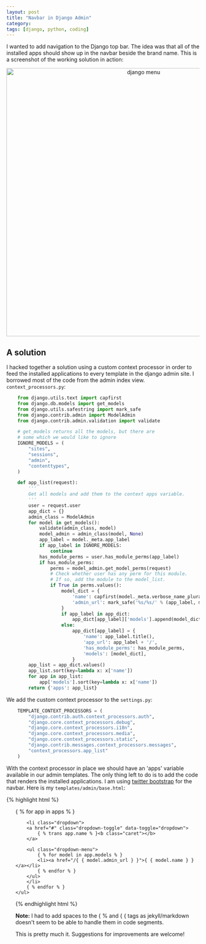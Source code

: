 ```yaml
---
layout: post
title: "Navbar in Django Admin"
category: 
tags: [django, python, coding]
---
```



I wanted to add navigation to the Django top bar. The idea was that all of the installed apps should show up in the navbar beside the brand name. This is a screenshot of the working solution in action:

<a href="/assets/pics/django-menu.png" style="text-align:center;"><img class="" src="/assets/pics/django-menu.png"  width="700" alt="django menu" /></a>

A solution
----------

I hacked together a solution using a custom context processor in order to feed the installed applications to every template in the django admin site. I borrowed most of the code from the admin index view. `context_processors.py`:

```python 
    from django.utils.text import capfirst
    from django.db.models import get_models
    from django.utils.safestring import mark_safe
    from django.contrib.admin import ModelAdmin
    from django.contrib.admin.validation import validate

    # get_models returns all the models, but there are 
    # some which we would like to ignore
    IGNORE_MODELS = (
        "sites",
        "sessions",
        "admin",
        "contenttypes",
    )

    def app_list(request):
        '''
        Get all models and add them to the context apps variable.
        '''
        user = request.user
        app_dict = {}
        admin_class = ModelAdmin
        for model in get_models():
            validate(admin_class, model)
            model_admin = admin_class(model, None)
            app_label = model._meta.app_label
            if app_label in IGNORE_MODELS:
                continue
            has_module_perms = user.has_module_perms(app_label)
            if has_module_perms:
                perms = model_admin.get_model_perms(request)
                # Check whether user has any perm for this module.
                # If so, add the module to the model_list.
                if True in perms.values():
                    model_dict = {
                        'name': capfirst(model._meta.verbose_name_plural),
                        'admin_url': mark_safe('%s/%s/' % (app_label, model.__name__.lower())),
                    }
                    if app_label in app_dict:
                        app_dict[app_label]['models'].append(model_dict)
                    else:
                        app_dict[app_label] = {
                            'name': app_label.title(),
                            'app_url': app_label + '/',
                            'has_module_perms': has_module_perms,
                            'models': [model_dict],
                        }
        app_list = app_dict.values()
        app_list.sort(key=lambda x: x['name'])
        for app in app_list:
            app['models'].sort(key=lambda x: x['name'])
        return {'apps': app_list}
```

        
We add the custom context processor to the `settings.py`:
 
```python 
    TEMPLATE_CONTEXT_PROCESSORS = (
        "django.contrib.auth.context_processors.auth",
        "django.core.context_processors.debug",
        "django.core.context_processors.i18n",
        "django.core.context_processors.media",
        "django.core.context_processors.static",
        "django.contrib.messages.context_processors.messages",
        "context_processors.app_list"
    )
```

With the context processor in place we should have an 'apps' variable available in our admin templates. The only thing left to do is to add the code that renders the installed applications. I am using [twitter bootstrap](http://twitter.github.com/bootstrap) for the navbar. Here is my `templates/admin/base.html`: 

{% highlight html %}
    <ul class="nav">
        { % for app in apps % }

        <li class="dropdown">
        <a href="#" class="dropdown-toggle" data-toggle="dropdown">
            { % trans app.name % }<b class="caret"></b>
        </a>

        <ul class="dropdown-menu">
            { % for model in app.models % }
            <li><a href="/{ { model.admin_url } }">{ { model.name } }</a></li>
            { % endfor % }
        </ul>
        </li>
        { % endfor % } 
    </ul>
{% endhighlight html %}

**Note:** I had to add spaces to the { % and { { tags as jekyll/markdown doesn't seem to be able to handle them in code segments.

This is pretty much it. Suggestions for improvements are welcome!

